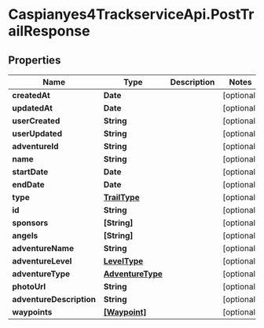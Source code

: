 # Caspianyes4TrackserviceApi.PostTrailResponse

## Properties
Name | Type | Description | Notes
------------ | ------------- | ------------- | -------------
**createdAt** | **Date** |  | [optional] 
**updatedAt** | **Date** |  | [optional] 
**userCreated** | **String** |  | [optional] 
**userUpdated** | **String** |  | [optional] 
**adventureId** | **String** |  | [optional] 
**name** | **String** |  | [optional] 
**startDate** | **Date** |  | [optional] 
**endDate** | **Date** |  | [optional] 
**type** | [**TrailType**](TrailType.md) |  | [optional] 
**id** | **String** |  | [optional] 
**sponsors** | **[String]** |  | [optional] 
**angels** | **[String]** |  | [optional] 
**adventureName** | **String** |  | [optional] 
**adventureLevel** | [**LevelType**](LevelType.md) |  | [optional] 
**adventureType** | [**AdventureType**](AdventureType.md) |  | [optional] 
**photoUrl** | **String** |  | [optional] 
**adventureDescription** | **String** |  | [optional] 
**waypoints** | [**[Waypoint]**](Waypoint.md) |  | [optional] 
